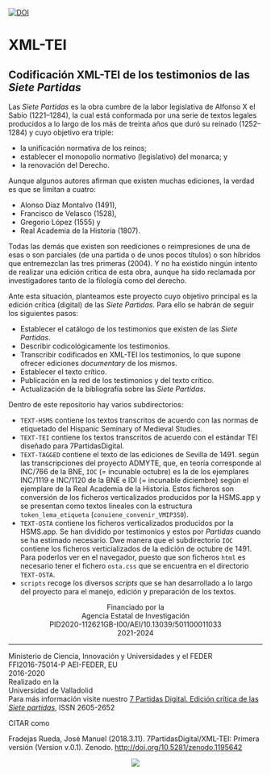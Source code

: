 [![DOI](https://zenodo.org/badge/78831939.svg)](https://zenodo.org/badge/latestdoi/78831939)
# XML-TEI
<h2>Codificación XML-TEI de los testimonios de las <em>Siete Partidas</em></h2>
<p>Las <em>Siete Partidas</em> es la obra cumbre de la labor legislativa de Alfonso X el Sabio (1221–1284), la cual está conformada por una serie de textos legales producidos a lo largo de los más de treinta años que duró su reinado (1252–1284) y cuyo objetivo era triple:</p>
<ul>
<li>la unificación normativa de los reinos;</li>
<li>establecer el monopolio normativo (legislativo) del monarca; y</li>
<li>la renovación del Derecho.</li>
</ul>
<p>Aunque algunos autores afirman que existen muchas ediciones, la verdad es que se limitan a cuatro:</p>
<ul>
<li>Alonso Díaz Montalvo (1491),</li>
<li>Francisco de Velasco (1528),</li>
<li>Gregorio López (1555) y</li>
<li>Real Academia de la Historia (1807).</li>
</ul>
<p>Todas las demás que existen son reediciones o reimpresiones de una de esas o son parciales (de una partida o de unos pocos títulos) o son híbridos que entremezclan las tres primeras (2004). Y no ha existido ningún intento de realizar una edición crítica de esta obra, aunque ha sido reclamada por investigadores tanto de la filología como del derecho.</p>
<p>Ante esta situación, planteamos este proyecto cuyo objetivo principal es la edición crítica (digital) de las <em>Siete Partidas</em>. Para ello se habrán de seguir los siguientes pasos:</p>
<ul>
<li>Establecer el catálogo de los testimonios que existen de las <em>Siete Partidas</em>.</li>
<li>Describir codicológicamente los testimonios.</li>
<li>Transcribir codificados en XML-TEI los testimonios, lo que supone ofrecer ediciones <em>documentary</em> de los mismos.</li>
<li>Establecer el texto crítico.</li>
<li>Publicación en la red de los testimonios y del texto crítico.</li>
<li>Actualización de la bibliografía sobre las <em>Siete Partidas</em>.</li>
</ul>

<p>Dentro de este repositorio hay varios subdirectorios:</p>
<ul>
<li><code>TEXT-HSMS</code> contiene los textos transcritos de acuerdo con las normas de etiquetado del Hispanic Seminary of Medieval Studies.</li>
<li><code>TEXT-TEI</code> contiene los textos transcritos de acuerdo con el estándar TEI diseñado para 7PartidasDigital.</li>
<li><code>TEXT-TAGGED</code> contiene el texto de las ediciones de Sevilla de 1491. según las transcripciones del proyecto ADMYTE, que, en teoría corresponde al INC/766 de la BNE, <code>IOC</code> (= incunable octubre) es la de los ejemplares INC/1119 e INC/1120 de la BNE e IDI (= incunable diciembre) según el ejemplare de la Real Academia de la Historia. Estos ficheros son conversión de los ficheros verticalizados producidos por la HSMS.app y se presentan como textos lineales con la estructura <code>token_lema_etiqueta</code> (<code>conuiene_convenir_VMIP3S0</code>).</li>
<li><code>TEXT-OSTA</code> contiene los ficheros verticalizados producidos por la HSMS.app. Se han dividido por testimonios y estos por <em>Partidas</em> cuando se ha estimado necesario. Dwe manera que el subdirectorio <code>IOC</code> contiene los ficheros verticializados de la edición de octubre de 1491.  Para poderlos ver en el navegador, puesto que son ficheros <code>html</code> es necesario tener el fichero <code>osta.css</code> que se encuentra en el directorio <code>TEXT-OSTA</code>.</li>
<li><code>scripts</code> recoge los diversos <em>scripts</em> que se han desarrollado a lo largo del proyecto para el manejo, edición y preparación de los textos.</li>
</ul>


<p align="center">Financiado por la<br />
Agencia Estatal de Investigación<br />
PID2020-112621GB-I00/AEI/10.13039/501100011033<br />
2021-2024<br />
<hr />
Ministerio de Ciencia, Innovación y Universidades y el FEDER<br />
FFI2016-75014-P AEI-FEDER, EU<br />
2016-2020<br />
Realizado en la<br />
Universidad de Valladolid<br />
Para más información visite nuestro <a href="https://7partidas.wordpress.com">7 Partidas Digital. Edición crítica de las <em>Siete partidas</em></a>, ISSN 2605-2652</p>



CITAR como

Fradejas Rueda, José Manuel (2018.3.11). 7PartidasDigital/XML-TEI: Primera versión (Version v.0.1). Zenodo. http://doi.org/10.5281/zenodo.1195642


<p align="center">
<img src=https://f-origin.hypotheses.org/wp-content/blogs.dir/3658/files/2015/06/EXPLICIT-7PARTIDAS-e1495528094806.png>
</p>